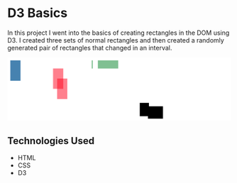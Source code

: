 # D3 Basics
In this project I went into the basics of creating rectangles in the DOM using D3. I created three sets of normal rectangles and then created a randomly generated pair of rectangles that changed in an interval.

![d3 basics screnshot](d3-basics-screenshot.png "D3 basics screenshot")

## Technologies Used
- HTML
- CSS
- D3

